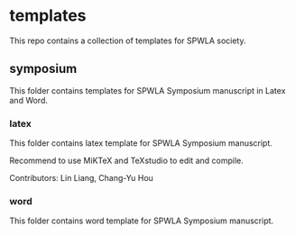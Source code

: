 # templates
This repo contains a collection of templates for SPWLA society.

## symposium
This folder contains templates for SPWLA Symposium manuscript in Latex and Word.

### latex
This folder contains latex template for SPWLA Symposium manuscript.

Recommend to use MiKTeX and TeXstudio to edit and compile.

Contributors: Lin Liang, Chang-Yu Hou

### word
This folder contains word template for SPWLA Symposium manuscript.